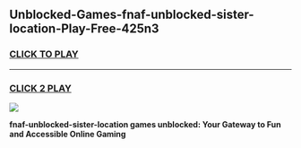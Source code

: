 
## Unblocked-Games-fnaf-unblocked-sister-location-Play-Free-425n3
<h3>
<a href="https://premium76.site?title=fnaf-unblocked-sister-location&ref=12A">CLICK TO PLAY</a></h3>
<hr>

<h3>
<a href="https://premium76.site?title=fnaf-unblocked-sister-location&ref=12A">CLICK 2 PLAY</a>
  
</h3>

<a href="https://premium76.site?title=fnaf-unblocked-sister-location&ref=12A"><img src="https://clearcache.store/games.png"></a>


**fnaf-unblocked-sister-location games unblocked: Your Gateway to Fun and Accessible Online Gaming**
